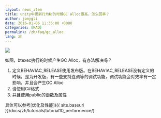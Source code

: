 ```yaml
---
layout: news_item
title: unity中更新行为树的时候GC alloc很高，怎么回事？ 
author: jonygli
date: 2016-01-06 11:35:00 +0800
categories: [FAQ]
permalink: /zh/faq/gc_alloc
lang: zh
---
```


![]({{site.url}}{{site.baseurl}}/img/faq/gc_alloc.png)

如图，btexec执行的时候产生GC Alloc，有办法解决吗？

 1. 定义BEHAVIAC_RELEASE使用发布版。在BEHAVIAC_RELEASE没有定义的时候，是为开发版，有一些支持连调等的调试功能，调试功能会对效率有一定影响，并且会产生GC Alloc
 1. 请使用C#格式
 1. 并且使用public的函数及属性


具体可以参考[优化及性能]({{ site.baseurl }}/docs/zh/tutorials/tutorial10_performence/)
